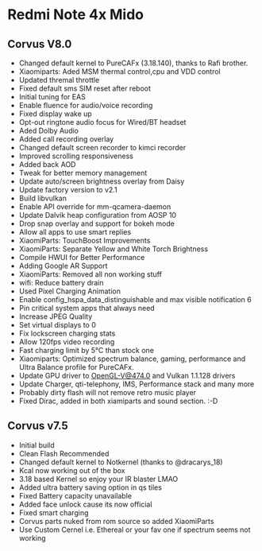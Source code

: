 # Redmi Note 4x Mido

## Corvus V8.0

- Changed default kernel to PureCAFx (3.18.140), thanks to  Rafi brother. 
- Xiaomiparts: Aded MSM thermal control,cpu and VDD control
- Updated thremal throttle
- Fixed default sms SIM reset after reboot
- Initial tuning for EAS
- Enable fluence for audio/voice recording
- Fixed display wake up
- Opt-out ringtone audio focus for Wired/BT headset
- Aded Dolby Audio
- Added call recording overlay
- Changed default screen recorder to kimci recorder
- Improved scrolling responsiveness
- Added back AOD
- Tweak for better memory management
- Update auto/screen brightness overlay from Daisy
- Update factory version to v2.1
- Build libvulkan
- Enable API override for mm-qcamera-daemon
- Update Dalvik heap configuration from AOSP 10
- Drop snap overlay and support for bokeh mode
- Allow all apps to use smart replies
- XiaomiParts: TouchBoost Improvements
- XiaomiParts: Separate Yellow and White Torch Brightness
- Compile HWUI for Better Performance
- Adding Google AR Support
- XiaomiParts: Removed all non working stuff
- wifi: Reduce battery drain
- Used Pixel Charging Animation
- Enable config_hspa_data_distinguishable and max visible
 notification 6
- Pin critical system apps that always need 
- Increase JPEG Quality
- Set virtual displays to 0
- Fix lockscreen charging stats
- Allow 120fps video recording
- Fast charging limit by 5°C than stock one
- Xiaomiparts: Optimized spectrum balance, gaming, performance and Ultra Balance profile for PureCAFx.
- Update GPU driver to  OpenGL-V@474.0 and Vulkan 1.1.128 drivers
- Update Charger, qti-telephony, IMS, Performance stack and many more
- Probably dirty flash will not remove retro music player
- Fixed Dirac, added in both xiamiparts and sound section. :-D

## Corvus v7.5

- Initial build
- Clean Flash Recommended 
- Changed default kernel to Notkernel (thanks to @dracarys_18)
- Kcal now working out of the box
- 3.18 based Kernel so enjoy your IR blaster LMAO
- Added ultra battery saving option in qs tiles
- Fixed Battery capacity unavailable
- Added face unlock cause its now official
- Fixed smart charging
- Corvus parts nuked from rom source so added XiaomiParts
- Use Custom Cernel i.e. Ethereal or your fav one if spectrum seems not working
